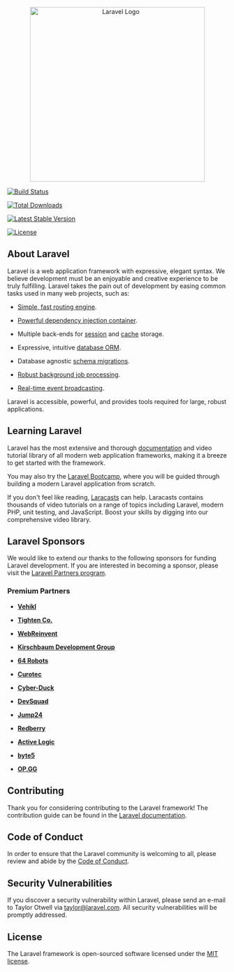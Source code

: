 <p align="center"><a href="https://laravel.com" target="_blank"><img src="https://raw.githubusercontent.com/laravel/art/master/logo-lockup/5%20SVG/2%20CMYK/1%20Full%20Color/laravel-logolockup-cmyk-red.svg" width="400" alt="Laravel Logo"></a></p>



<p align="center">

<a href="https://github.com/laravel/framework/actions"><img src="https://github.com/laravel/framework/workflows/tests/badge.svg" alt="Build Status"></a>

<a href="https://packagist.org/packages/laravel/framework"><img src="https://img.shields.io/packagist/dt/laravel/framework" alt="Total Downloads"></a>

<a href="https://packagist.org/packages/laravel/framework"><img src="https://img.shields.io/packagist/v/laravel/framework" alt="Latest Stable Version"></a>

<a href="https://packagist.org/packages/laravel/framework"><img src="https://img.shields.io/packagist/l/laravel/framework" alt="License"></a>

</p>



## About Laravel



Laravel is a web application framework with expressive, elegant syntax. We believe development must be an enjoyable and creative experience to be truly fulfilling. Laravel takes the pain out of development by easing common tasks used in many web projects, such as:



- [Simple, fast routing engine](https://laravel.com/docs/routing).

- [Powerful dependency injection container](https://laravel.com/docs/container).

- Multiple back-ends for [session](https://laravel.com/docs/session) and [cache](https://laravel.com/docs/cache) storage.

- Expressive, intuitive [database ORM](https://laravel.com/docs/eloquent).

- Database agnostic [schema migrations](https://laravel.com/docs/migrations).

- [Robust background job processing](https://laravel.com/docs/queues).

- [Real-time event broadcasting](https://laravel.com/docs/broadcasting).



Laravel is accessible, powerful, and provides tools required for large, robust applications.



## Learning Laravel



Laravel has the most extensive and thorough [documentation](https://laravel.com/docs) and video tutorial library of all modern web application frameworks, making it a breeze to get started with the framework.



You may also try the [Laravel Bootcamp](https://bootcamp.laravel.com), where you will be guided through building a modern Laravel application from scratch.



If you don't feel like reading, [Laracasts](https://laracasts.com) can help. Laracasts contains thousands of video tutorials on a range of topics including Laravel, modern PHP, unit testing, and JavaScript. Boost your skills by digging into our comprehensive video library.



## Laravel Sponsors



We would like to extend our thanks to the following sponsors for funding Laravel development. If you are interested in becoming a sponsor, please visit the [Laravel Partners program](https://partners.laravel.com).



### Premium Partners



- **[Vehikl](https://vehikl.com/)**

- **[Tighten Co.](https://tighten.co)**

- **[WebReinvent](https://webreinvent.com/)**

- **[Kirschbaum Development Group](https://kirschbaumdevelopment.com)**

- **[64 Robots](https://64robots.com)**

- **[Curotec](https://www.curotec.com/services/technologies/laravel/)**

- **[Cyber-Duck](https://cyber-duck.co.uk)**

- **[DevSquad](https://devsquad.com/hire-laravel-developers)**

- **[Jump24](https://jump24.co.uk)**

- **[Redberry](https://redberry.international/laravel/)**

- **[Active Logic](https://activelogic.com)**

- **[byte5](https://byte5.de)**

- **[OP.GG](https://op.gg)**



## Contributing



Thank you for considering contributing to the Laravel framework! The contribution guide can be found in the [Laravel documentation](https://laravel.com/docs/contributions).



## Code of Conduct



In order to ensure that the Laravel community is welcoming to all, please review and abide by the [Code of Conduct](https://laravel.com/docs/contributions#code-of-conduct).



## Security Vulnerabilities



If you discover a security vulnerability within Laravel, please send an e-mail to Taylor Otwell via [taylor@laravel.com](mailto:taylor@laravel.com). All security vulnerabilities will be promptly addressed.



## License



The Laravel framework is open-sourced software licensed under the [MIT license](https://opensource.org/licenses/MIT).
